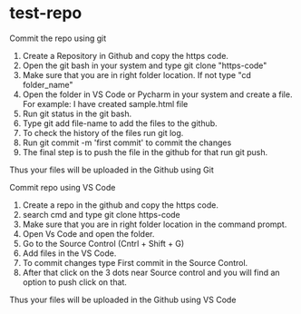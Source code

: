 # test-repo
Commit the repo using git
1. Create a Repository in Github and copy the https code.
2. Open the git bash in your system and type git clone "https-code"
3. Make sure that you are in right folder location. If not type "cd folder_name"
4. Open the folder in VS Code or Pycharm in your system and create a file. 
  For example: I have created sample.html file 
5. Run git status in the git bash. 
6. Type git add file-name to add the files to the github.
7. To check the history of the files run git log.
8. Run git commit -m 'first commit' to commit the changes
9. The final step is to push the file in the github for that run git push.

Thus your files will be uploaded in the Github using Git

Commit repo using VS Code
1. Create a repo in the github and copy the https code.
2. search cmd and type git clone https-code
3.  Make sure that you are in right folder location in the command prompt.
4.  Open Vs Code and open the folder.
5.  Go to the Source Control (Cntrl + Shift + G)
6.  Add files in the VS Code.
7.  To commit changes type First commit in the Source Control.
8.  After that click on the 3 dots near Source control and you will find an option to push click on that.

Thus your files will be uploaded in the Github using VS Code